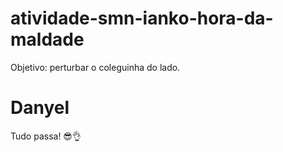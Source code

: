 # atividade-smn-ianko-hora-da-maldade
Objetivo: perturbar o coleguinha do lado. 

# Danyel
Tudo passa! 😎👌